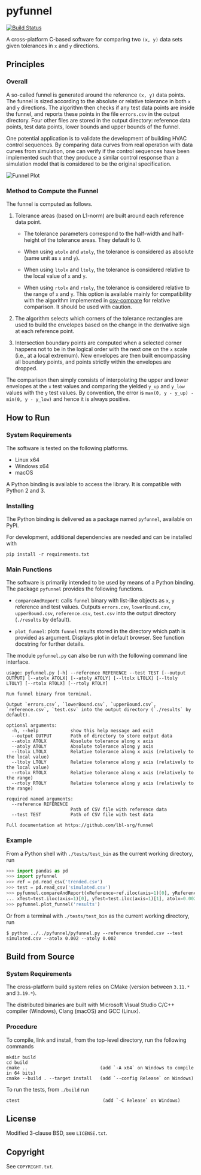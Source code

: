 # pyfunnel

[![Build Status](https://travis-ci.org/lbl-srg/funnel.svg?branch=master)](https://travis-ci.org/lbl-srg/funnel)

A cross-platform C-based software for comparing two `(x, y)` data sets given tolerances in `x` and `y` directions.

## Principles

### Overall

A so-called funnel is generated around the reference `(x, y)` data points.
The funnel is sized according to the absolute or relative tolerance in
both `x` and `y` directions.
The algorithm then checks if any test data points are inside the funnel,
and reports these points in the file `errors.csv` in the output directory.
Four other files are stored in the output directory: reference data points,
test data points, lower bounds and upper bounds of the funnel.

One potential application is to validate the development of building
HVAC control sequences. By comparing data curves from real operation with
data curves from simulation, one can verify if the control sequences
have been implemented such that they produce a similar control response
than a simulation model that is considered to be the original specification.

![Funnel Plot](https://github.com/lbl-srg/funnel/raw/master/img/plot_image.svg)


### Method to Compute the Funnel

The funnel is computed as follows.

  1. Tolerance areas (based on L1-norm) are built around each reference data point.

     * The tolerance parameters correspond to the half-width and half-height of the
    tolerance areas. They default to 0.

     * When using `atolx` and `atoly`, the tolerance is considered as absolute
    (same unit as `x` and `y`).

     * When using `ltolx` and `ltoly`, the tolerance is considered relative
    to the local value of `x` and `y`.

     * When using `rtolx` and `rtoly`, the tolerance is considered relative
    to the range of `x` and `y`. This option is available mainly for compatibility with
    the algorithm implemented in [csv-compare](https://github.com/modelica-tools/csv-compare)
    for relative comparison. It should be used with caution.

  2. The algorithm selects which corners of the tolerance rectangles
  are used to build the envelopes based on the change in the derivative sign at
  each reference point.

  3. Intersection boundary points are computed when a selected corner
  happens not to be in the logical order with the next one on the `x` scale
  (i.e., at a local extremum).
  New envelopes are then built encompassing all boundary points, and points strictly
  within the envelopes are dropped.

The comparison then simply consists of interpolating the upper and lower envelopes
at the `x` test values and comparing the yielded `y_up` and `y_low` values with the `y` test values.
By convention, the error is `max(0, y - y_up) - min(0, y - y_low)` and hence it is always positive.

## How to Run

### System Requirements

The software is tested on the following platforms.

  * Linux x64
  * Windows x64
  * macOS

A Python binding is available to access the library. It is compatible with Python 2 and 3.

### Installing

The Python binding is delivered as a package named `pyfunnel`, available on PyPI.

For development, additional dependencies are needed and can be installed with

`pip install -r requirements.txt`

### Main Functions

The software is primarily intended to be used by means of a Python binding.
The package `pyfunnel` provides the following functions.

  * `compareAndReport`: calls `funnel` binary with list-like objects as `x`, `y` reference and test values.
    Outputs `errors.csv`, `lowerBound.csv`, `upperBound.csv`, `reference.csv`, `test.csv`
    into the output directory (`./results` by default).

  * `plot_funnel`: plots `funnel` results stored in the directory which path is provided as argument.
    Displays plot in default browser. See function docstring for further details.

The module `pyfunnel.py` can also be run with the following command line interface.

```
usage: pyfunnel.py [-h] --reference REFERENCE --test TEST [--output OUTPUT] [--atolx ATOLX] [--atoly ATOLY] [--ltolx LTOLX] [--ltoly LTOLY] [--rtolx RTOLX] [--rtoly RTOLY]

Run funnel binary from terminal.

Output `errors.csv`, `lowerBound.csv`, `upperBound.csv`, `reference.csv`, `test.csv` into the output directory (`./results` by default).

optional arguments:
  -h, --help            show this help message and exit
  --output OUTPUT       Path of directory to store output data
  --atolx ATOLX         Absolute tolerance along x axis
  --atoly ATOLY         Absolute tolerance along y axis
  --ltolx LTOLX         Relative tolerance along x axis (relatively to the local value)
  --ltoly LTOLY         Relative tolerance along y axis (relatively to the local value)
  --rtolx RTOLX         Relative tolerance along x axis (relatively to the range)
  --rtoly RTOLY         Relative tolerance along y axis (relatively to the range)

required named arguments:
  --reference REFERENCE
                        Path of CSV file with reference data
  --test TEST           Path of CSV file with test data

Full documentation at https://github.com/lbl-srg/funnel
```

### Example

From a Python shell with `./tests/test_bin` as the current working directory, run

```python
>>> import pandas as pd
>>> import pyfunnel
>>> ref = pd.read_csv('trended.csv')
>>> test = pd.read_csv('simulated.csv')
>>> pyfunnel.compareAndReport(xReference=ref.iloc(axis=1)[0], yReference=ref.iloc(axis=1)[1],
... xTest=test.iloc(axis=1)[0], yTest=test.iloc(axis=1)[1], atolx=0.002, atoly=0.002)
>>> pyfunnel.plot_funnel('results')
```
Or from a terminal with `./tests/test_bin` as the current working directory, run
```
$ python ../../pyfunnel/pyfunnel.py --reference trended.csv --test simulated.csv --atolx 0.002 --atoly 0.002
```

## Build from Source

### System Requirements

The cross-platform build system relies on CMake (version between `3.11.*` and `3.19.*`).

The distributed binaries are built with Microsoft Visual Studio C/C++ compiler
(Windows), Clang (macOS) and GCC (Linux).

### Procedure

To compile, link and install, from the top-level directory, run the following commands

```
mkdir build
cd build
cmake ..                           (add `-A x64` on Windows to compile in 64 bits)
cmake --build . --target install   (add `--config Release` on Windows)
```

To run the tests, from `./build` run

```
ctest                               (add `-C Release` on Windows)
```

## License

Modified 3-clause BSD, see `LICENSE.txt`.

## Copyright

See `COPYRIGHT.txt`.
